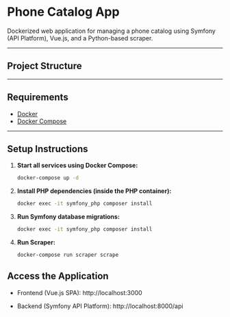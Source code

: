 # Phone Catalog App

Dockerized web application for managing a phone catalog using Symfony (API Platform), Vue.js, and a Python-based scraper.

---

## Project Structure



---

## Requirements

- [Docker](https://docs.docker.com/get-docker/)
- [Docker Compose](https://docs.docker.com/compose/install/)

---

## Setup Instructions

1. **Start all services using Docker Compose:**
   ```bash
   docker-compose up -d
   ```

2. **Install PHP dependencies (inside the PHP container):**
   ```bash
   docker exec -it symfony_php composer install
   ```

3. **Run Symfony database migrations:**
   ```bash
   docker exec -it symfony_php composer install
   ```

4. **Run Scraper:**
   ```bash
   docker-compose run scraper scrape
   ```

## Access the Application
- Frontend (Vue.js SPA):
http://localhost:3000

- Backend (Symfony API Platform):
http://localhost:8000/api


